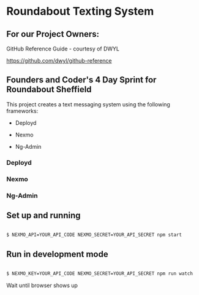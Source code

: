 # Roundabout Texting System


## For our Project Owners:
GitHub Reference Guide - courtesy of DWYL

https://github.com/dwyl/github-reference


## Founders and Coder's 4 Day Sprint for Roundabout Sheffield
This project creates a text messaging system using the following frameworks:

* Deployd

* Nexmo

* Ng-Admin

### Deployd

### Nexmo

### Ng-Admin

## Set up and running

```bash

$ NEXMO_API=YOUR_API_CODE NEXMO_SECRET=YOUR_API_SECRET npm start
```

## Run in development mode

```bash

$ NEXMO_KEY=YOUR_API_CODE NEXMO_SECRET=YOUR_API_SECRET npm run watch
```

Wait until browser shows up

